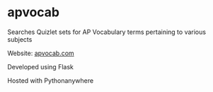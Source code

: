 # apvocab
Searches Quizlet sets for AP Vocabulary terms pertaining to various subjects

Website: [apvocab.com](http://apvocab.com/)

Developed using Flask

Hosted with Pythonanywhere